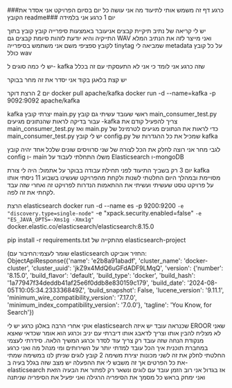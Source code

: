 ###כרגע דף זה משמש אותי לתיעוד מה אני עושה כל יום בסיום הפרויקט אני אסדר את הקובץ readme###
יום 1
כרגע אני בלמידה


יש לי קריאה של נתיב תיקיית קבצים אניעובר באמצעות סיפרייה קובץ קובץ בתוך התייקיה והיא יודעת לזהות סיומת קבצים גם WAV ואני מייצר לזה את הנתיב המלא לקובץ ספציפי משם אני משתמש בסיפרייה tinytag שמביאה לי metadata על כל קובץ כולל wav

יש לי כמה סוגים ל- kafka שזה כרגע אני לומד כי אני לא התעסקתי עם זה בכלל

יש קצת בלאגן בקוד אני יסדר את זה מחר בבוקר

יום 2
הרצת דוקר
docker pull apache/kafka
docker run -d --name=kafka -p 9092:9092 apache/kafka

kafka
יצרתי קובץ main.py ראשי שעובד
עשיתי גם קובץ main_consumer_test.py
עבור בדיקה לראות שהנתונים מגיעים -kafka
צריך להפעיל קודם את main_consumer_test.py ואז main.py כדי לראות את הנתונים מגיעים לטרמינל של main_consumer_test.py
יש לי קובץ config.py שמכיל את כל ההגדרות של kafka


לגבי מחר אני רוצה לחלק את הכל לצורה של שני סרוויסים שונים שלכל אחד יהיה קובץ config ו- main משלו
התחלתי לעבוד על Elasticsearch ו-mongoDB

יום 3
רק בשביך התיעוד לפני תחילת עבודה בבוקר על אתמול: היה לי צורת kafka מסויימת ובמהלך היום החלטתי לשנות ולקחת מהפרויקט שעשינו בשבוע 11 ניסתי אותו על פרויקט טסט שעשיתי ועשיתי את ההתאמות הנדרות לפרויקט זה ואחרי שזה עבד לקחתי את זה לפה.

הרצת elasticsearch
docker run -d --name es -p 9200:9200 `
 -e "discovery.type=single-node" `
 -e "xpack.security.enabled=false" `
 -e "ES_JAVA_OPTS=-Xms1g -Xmx1g" `
 docker.elastic.co/elasticsearch/elasticsearch:8.15.0

pip install -r requirements.txt מהתקייה של elasticsearch-project

(שומר לעצמי:החיבור עם elasticsearch החזיר אוביקט:
ObjectApiResponse({'name': 'e2b8a91abadf', 'cluster_name': 'docker-cluster', 'cluster_uuid': 'jkZ9x4MdQ6uGFdADF9LMqQ', 'version': {'number': '8.15.0', 'build_flavor': 'default', 'build_type': 'docker', 'build_hash': '1a77947f34deddb41af25e6f0ddb8e830159c179', 'build_date': '2024-08-05T10:05:34.233336849Z', 'build_snapshot': False, 'lucene_version': '9.11.1', 'minimum_wire_compatibility_version': '7.17.0', 'minimum_index_compatibility_version': '7.0.0'}, 'tagline': 'You Know, for Search'})


אוקי אחרי הרבה באלגן כרגע יש לי elasticsearch שכנראה עובד יש איזה EROOR שאני לא מצליח להבין אותו וצריך לדאבג אותו דיברתי עם יניב וכרגע הוא אומר שכדאי שאצא מנקודת הנחה שזה עובד רק צריך עוד לסדר וכרגע המשיך הלאה.
סידרתי לעצמי במחברת תוכנית איך הכל עובד למדתי יותר על השירותים ומי מנהל מה ואני כרגע החלטתי לחלק את זה לשני מכונות
יצירת משימה 2 קובץ לוגים שניתן לנו במשימה שמתי את כל הפרטים אך זה משבש לי את ההפעלה יש מצב שזה בגלל בעיה ב- elasticsearch
אז בגדול אני רוב הזמן עובד עם לוגים ונשאר רק לפתור את הבעיה הזאת ואני ימחק בראש כל מסמך את הסיפריה הרגילה ואני יפעיל את הסיפריה שניתנה
